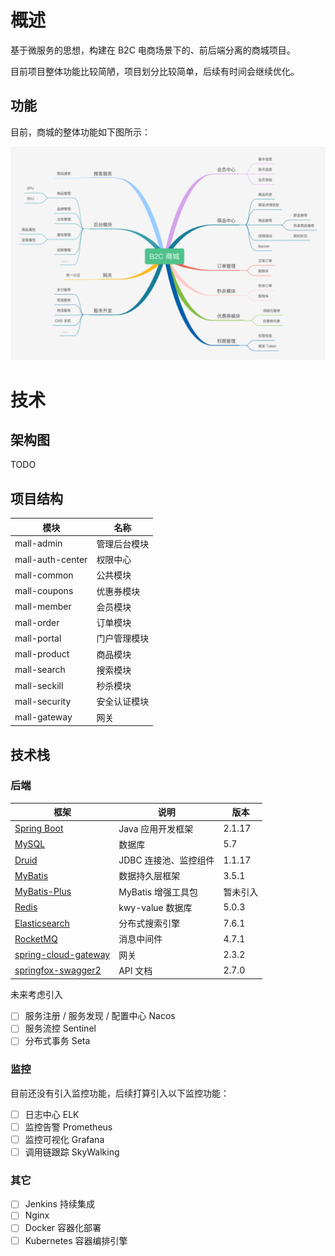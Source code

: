 # 概述

基于微服务的思想，构建在 B2C 电商场景下的、前后端分离的商城项目。

目前项目整体功能比较简陋，项目划分比较简单，后续有时间会继续优化。

## 功能

目前，商城的整体功能如下图所示：

![整体功能](./document/images/商城整体功能.png)


# 技术

## 架构图

TODO 

## 项目结构

| 模块 | 名称  |
| ------ | ------ |
| mall-admin | 管理后台模块 |
| mall-auth-center | 权限中心 |
| mall-common | 公共模块 |
| mall-coupons | 优惠券模块 |
| mall-member | 会员模块 |
| mall-order | 订单模块 |
| mall-portal | 门户管理模块 |
| mall-product | 商品模块 |
| mall-search | 搜索模块 |
| mall-seckill | 秒杀模块 |
| mall-security | 安全认证模块 |
| mall-gateway | 网关 |

## 技术栈

### 后端
| 框架 | 说明  | 版本 |
| ------ | ------ | ------ |
| [Spring Boot](https://spring.io/projects/spring-boot) | Java 应用开发框架 | 2.1.17 |
| [MySQL](https://www.mysql.com/cn/) | 数据库 | 5.7 |
| [Druid](https://github.com/alibaba/druid) | JDBC 连接池、监控组件 | 1.1.17 |
| [MyBatis](http://www.mybatis.org/mybatis-3/zh/index.html) | 数据持久层框架 | 3.5.1 |
| [MyBatis-Plus](https://mp.baomidou.com/) | MyBatis 增强工具包 | 暂未引入 |
| [Redis](https://redis.io/) | kwy-value 数据库 | 5.0.3 |
| [Elasticsearch](https://www.elastic.co/cn/) | 分布式搜索引擎 | 7.6.1 |
| [RocketMQ](https://rocketmq.apache.org/) | 消息中间件 | 4.7.1 |
| [spring-cloud-gateway](https://spring.io/projects/spring-cloud-gateway) | 网关 | 2.3.2 |
| [springfox-swagger2](https://github.com/springfox/springfox/tree/master/springfox-swagger2) | API 文档 | 2.7.0 |

未来考虑引入
* [ ] 服务注册 / 服务发现 / 配置中心 Nacos
* [ ] 服务流控 Sentinel
* [ ] 分布式事务 Seta

### 监控

目前还没有引入监控功能，后续打算引入以下监控功能：

* [ ] 日志中心 ELK
* [ ] 监控告警 Prometheus
* [ ] 监控可视化 Grafana
* [ ] 调用链跟踪 SkyWalking

### 其它

* [ ] Jenkins 持续集成
* [ ] Nginx
* [ ] Docker 容器化部署
* [ ] Kubernetes 容器编排引擎